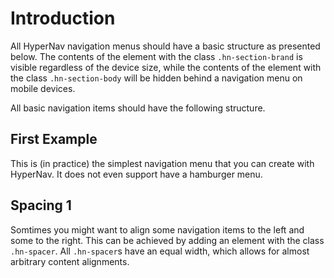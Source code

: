 ﻿# Introduction

All HyperNav navigation menus should have a basic structure as presented
below. The contents of the element with the class `.hn-section-brand` is visible
regardless of the device size, while the contents of the element with the 
class `.hn-section-body` will be hidden behind a navigation menu on mobile
devices.

<div class="example only-code" data-src="/static/examples/general/introduction/structure.html"></div>

All basic navigation items should have the following structure.

<div class="example only-code" data-src="/static/examples/general/introduction/nav-item-structure.html"></div>

## First Example

This is (in practice) the simplest navigation menu that you
can create with HyperNav. It does not even support have a
hamburger menu.

<div class="example" data-src="/static/examples/general/introduction/first-example.html"></div>

## Spacing 1

Somtimes you might want to align some navigation items to the left
and some to the right. This can be achieved by adding an element
with the class `.hn-spacer`. All `.hn-spacer`s have an equal width,
which allows for almost arbitrary content alignments.

<div class="example" data-src="/static/examples/general/introduction/spacing1.html"></div>